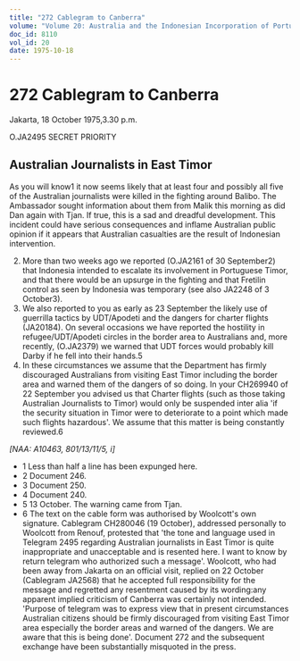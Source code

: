 ```yaml
---
title: "272 Cablegram to Canberra"
volume: "Volume 20: Australia and the Indonesian Incorporation of Portuguese Timor, 1974-1976"
doc_id: 8110
vol_id: 20
date: 1975-10-18
---
```


# 272 Cablegram to Canberra

Jakarta, 18 October 1975,3.30 p.m.

O.JA2495 SECRET PRIORITY

## Australian Journalists in East Timor

As you will know1 it now seems likely that at least four and possibly all five of the Australian journalists were killed in the fighting around Balibo. The Ambassador sought information about them from Malik this morning as did Dan again with Tjan. If true, this is a sad and dreadful development. This incident could have serious consequences and inflame Australian public opinion if it appears that Australian casualties are the result of Indonesian intervention.

  2. More than two weeks ago we reported (O.JA2161 of 30 September2) that Indonesia intended to escalate its involvement in Portuguese Timor, and that there would be an upsurge in the fighting and that Fretilin control as seen by Indonesia was temporary (see also JA2248 of 3 October3).
  3. We also reported to you as early as 23 September the likely use of guerrilla tactics by UDT/Apodeti and the dangers for charter flights (JA20184). On several occasions we have reported the hostility in refugee/UDT/Apodeti circles in the border area to Australians and, more recently, (O.JA2379) we warned that UDT forces would probably kill Darby if he fell into their hands.5
  4. In these circumstances we assume that the Department has firmly discouraged Australians from visiting East Timor including the border area and warned them of the dangers of so doing. In your CH269940 of 22 September you advised us that Charter flights (such as those taking Australian Journalists to Timor) would only be suspended inter alia 'if the security situation in Timor were to deteriorate to a point which made such flights hazardous'. We assume that this matter is being constantly reviewed.6



_[NAA: A10463, 801/13/11/5, i]_

  * 1 Less than half a line has been expunged here.
  * 2 Document 246.
  * 3 Document 250.
  * 4 Document 240.
  * 5 13 October. The warning came from Tjan.
  * 6 The text on the cable form was authorised by Woolcott's own signature. Cablegram CH280046 (19 October), addressed personally to Woolcott from Renouf, protested that 'the tone and language used in Telegram 2495 regarding Australian journalists in East Timor is quite inappropriate and unacceptable and is resented here. I want to know by return telegram who authorized such a message'. Woolcott, who had been away from Jakarta on an official visit, replied on 22 October (Cablegram JA2568) that he accepted full responsibility for the message and regretted any resentment caused by its wording:any apparent implied criticism of Canberra was certainly not intended. 'Purpose of telegram was to express view that in present circumstances Australian citizens should be firmly discouraged from visiting East Timor area especially the border areas and warned of the dangers. We are aware that this is being done'. Document 272 and the subsequent exchange have been substantially misquoted in the press.


